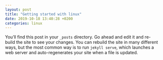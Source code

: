 ```yaml
---
layout: post
title: "Getting started with linux"
date: 2019-10-18 13:40:28 +0200
categories: linux
---
```

You’ll find this post in your `_posts` directory. Go ahead and edit it and re-build the site to see your changes. You can rebuild the site in many different ways, but the most common way is to run `jekyll serve`, which launches a web server and auto-regenerates your site when a file is updated.

